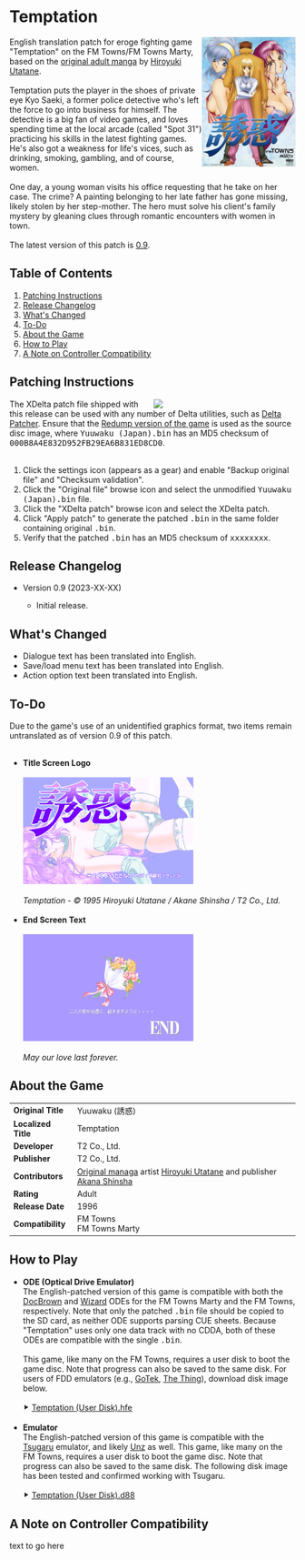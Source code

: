 <h1>Temptation</h1>
<img width="165" height="228" align="right" src="https://github.com/DerekPascarella/Temptation-EnglishPatchFMTowns/blob/main/images/cover_front.jpg?raw=true">English translation patch for eroge fighting game "Temptation" on the FM Towns/FM Towns Marty, based on the <a href="https://www.animenewsnetwork.com/encyclopedia/manga.php?id=8738">original adult manga</a> by <a href="https://en.wikipedia.org/wiki/Hiroyuki_Utatane">Hiroyuki Utatane</a>.
<br><br>
Temptation puts the player in the shoes of private eye Kyo Saeki, a former police detective who's left the force to go into business for himself. The detective is a big fan of video games, and loves spending time at the local arcade (called "Spot 31") practicing his skills in the latest fighting games. He's also got a weakness for life's vices, such as drinking, smoking, gambling, and of course, women.
<br><br>
One day, a young woman visits his office requesting that he take on her case. The crime? A painting belonging to her late father has gone missing, likely stolen by her step-mother. The hero must solve his client's family mystery by gleaning clues through romantic encounters with women in town.
<br><br>
The latest version of this patch is <a href="https://github.com/DerekPascarella/Temptation-EnglishPatchFMTowns/releases/tag/0.9">0.9</a>.

<h2>Table of Contents</h2>

1. [Patching Instructions](#patching-instructions)
2. [Release Changelog](#release-changelog)
3. [What's Changed](#whats-changed)
4. [To-Do](#to-do)
5. [About the Game](#about-the-game)
6. [How to Play](#how-to-play)
7. [A Note on Controller Compatibility](#a-note-on-controller-compatibility)

<h2>Patching Instructions</h2>
<img align="right" width="250" src="https://i.imgur.com/r4b04e7.png">The XDelta patch file shipped with this release can be used with any number of Delta utilities, such as <a href="https://www.romhacking.net/utilities/704/">Delta Patcher</a>. Ensure that the <a href="http://redump.org/disc/81742/">Redump version of the game</a> is used as the source disc image, where <tt>Yuuwaku (Japan).bin</tt> has an MD5 checksum of <tt>000B8A4E832D952FB29EA6B831ED8CD0</tt>.
<br><br>
<ol type="1">
<li>Click the settings icon (appears as a gear) and enable "Backup original file" and "Checksum validation".</li>
<li>Click the "Original file" browse icon and select the unmodified <tt>Yuuwaku (Japan).bin</tt> file.</li>
<li>Click the "XDelta patch" browse icon and select the XDelta patch.</li>
<li>Click "Apply patch" to generate the patched <tt>.bin</tt> in the same folder containing original <tt>.bin</tt>.</li>
<li>Verify that the patched <tt>.bin</tt> has an MD5 checksum of <tt>xxxxxxxx</tt>.</li>
</ol>

<h2>Release Changelog</h2>
<ul>
 <li>Version 0.9 (2023-XX-XX)</li>
 <ul>
  <li>Initial release.</li>
 </ul>
</ul>

<h2>What's Changed</h2>
<ul>
<li>Dialogue text has been translated into English.</li>
<li>Save/load menu text has been translated into English.</li>
<li>Action option text been translated into English.</li>
</ul>

<h2>To-Do</h2>
Due to the game's use of an unidentified graphics format, two items remain untranslated as of version 0.9 of this patch.
<br><br>
<ul>
<li><b>Title Screen Logo</b>
 <br><br>
 <img width="300" height="188" src="https://github.com/DerekPascarella/Temptation-EnglishPatchFMTowns/blob/main/images/title.jpg?raw=true">
 <br><br>
 <i>Temptation - © 1995 Hiroyuki Utatane / Akane Shinsha / T2 Co., Ltd.</i>
 <br><br>
</li>
<li><b>End Screen Text</b>
 <br><br>
 <img width="300" height="188" src="https://github.com/DerekPascarella/Temptation-EnglishPatchFMTowns/blob/main/images/end.jpg?raw=true">
 <br><br>
 <i>May our love last forever.</i></li>
</ul>

<h2>About the Game</h2>
<table>
<tr>
<td><b>Original Title</b></td>
<td>Yuuwaku (誘惑)</td>
</tr>
<tr>
<td><b>Localized Title</b></td>
<td>Temptation</td>
</tr>
<tr>
<td><b>Developer</b></td>
<td>T2 Co., Ltd.</td>
</tr>
<tr>
<td><b>Publisher</b></td>
<td>T2 Co., Ltd.</td>
</tr>
<tr>
<td><b>Contributors</b></td>
<td><a href="https://www.animenewsnetwork.com/encyclopedia/manga.php?id=8738">Original managa</a> artist <a href="https://en.wikipedia.org/wiki/Hiroyuki_Utatane">Hiroyuki Utatane</a> and publisher <a href="https://en.wikipedia.org/wiki/Akane_Shinsha">Akana Shinsha</a></td>
</tr>
<tr>
<td><b>Rating</b></td>
<td>Adult</td>
</tr>
<tr>
<td><b>Release Date</b></td>
<td>1996</td>
</tr>
<tr>
<td><b>Compatibility</b></td>
<td>FM Towns<br>FM Towns Marty</td>
</tr>
</tr>
</table>

<h2>How to Play</h2>
<ul>
 <li><b>ODE (Optical Drive Emulator)</b>
  <br>
  The English-patched version of this game is compatible with both the <a href="https://gdemu.wordpress.com/details/docbrown-details/">DocBrown</a> and <a href="https://gdemu.wordpress.com/details/wizard-details/">Wizard</a> ODEs for the FM Towns Marty and the FM Towns, respectively.  Note that only the patched <tt>.bin</tt> file should be copied to the SD card, as neither ODE supports parsing CUE sheets.  Because "Temptation" uses only one data track with no CDDA, both of these ODEs are compatible with the single <tt>.bin</tt>.
  <br><br>
  This game, like many on the FM Towns, requires a user disk to boot the game disc. Note that progress can also be saved to the same disk. For users of FDD emulators (e.g., <a href="https://www.gotekemulator.com/">GoTek</a>, <a href="https://caiusarcade.blogspot.com/2021/05/the-thing-fm-towns-marty-fdd-emulator.html">The Thing</a>), download disk image below.
  <br><br>
  ⯈ <a href="https://github.com/DerekPascarella/Temptation-EnglishPatchFMTowns/raw/main/fdd_images/Temptation%20(User%20Disk).hfe">Temptation (User Disk).hfe</a>
  <br><br>
 </li>
 <li><b>Emulator</b>
  <br>The English-patched version of this game is compatible with the <a href="https://github.com/captainys/TOWNSEMU">Tsugaru</a> emulator, and likely <a href="http://townsemu.world.coocan.jp/download.html">Unz</a> as well.  This game, like many on the FM Towns, requires a user disk to boot the game disc. Note that progress can also be saved to the same disk. The following disk image has been tested and confirmed working with Tsugaru.
  <br><br>
  ⯈ <a href="https://github.com/DerekPascarella/Temptation-EnglishPatchFMTowns/raw/main/fdd_images/Temptation%20(User%20Disk).d88">Temptation (User Disk).d88</a>
</ul>

<h2>A Note on Controller Compatibility</h2>
text to go here
